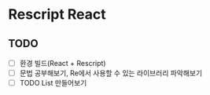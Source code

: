 # Rescript React

## TODO

- [ ] 환경 빌드(React + Rescript)
- [ ] 문법 공부해보기, Re에서 사용할 수 있는 라이브러리 파악해보기
- [ ] TODO List 만들어보기
